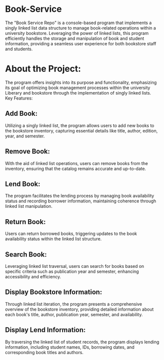 # Book-Service

The "Book Service Repo" is a console-based program that implements a singly linked list data structure to manage book-related operations within a university bookstore. Leveraging the power of linked lists, this program efficiently handles the storage and manipulation of book and student information, providing a seamless user experience for both bookstore staff and students.
# About the Project: 
The program offers insights into its purpose and functionality, emphasizing its goal of optimizing book management processes within the university Liberary and  bookstore through the implementation of singly linked lists.
Key Features:
## Add Book: 
Utilizing a singly linked list, the program allows users to add new books to the bookstore inventory, capturing essential details like title, author, edition, year, and semester.
## Remove Book: 
With the aid of linked list operations, users can remove books from the inventory, ensuring that the catalog remains accurate and up-to-date.
## Lend Book: 
The program facilitates the lending process by managing book availability status and recording borrower information, maintaining coherence through linked list manipulation.
## Return Book:
Users can return borrowed books, triggering updates to the book availability status within the linked list structure.
## Search Book:
Leveraging linked list traversal, users can search for books based on specific criteria such as publication year and semester, enhancing accessibility and efficiency.
## Display Bookstore Information:
Through linked list iteration, the program presents a comprehensive overview of the bookstore inventory, providing detailed information about each book's title, author, publication year, semester, and availability.
## Display Lend Information: 
By traversing the linked list of student records, the program displays lending information, including student names, IDs, borrowing dates, and corresponding book titles and authors.
